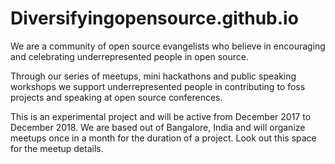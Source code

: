# Diversifyingopensource.github.io

We are a community of open source evangelists who believe in encouraging and celebrating underrepresented people in open source.

Through our series of meetups, mini hackathons and public speaking workshops we support underrepresented people in contributing to foss projects and speaking at open source conferences.

This is an experimental project and will be active from December 2017 to December 2018. We are based out of Bangalore, India and will organize meetups once in a month for the duration of a project. Look out this space for the meetup details.
